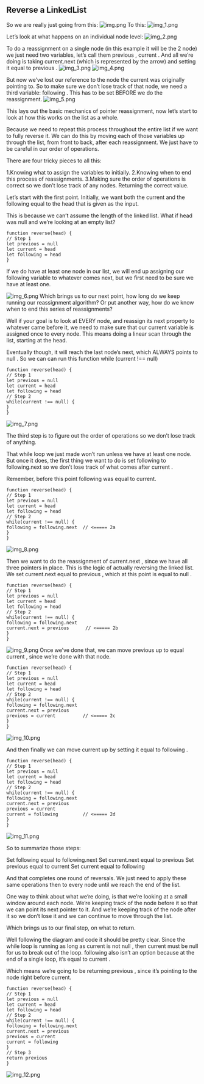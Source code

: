Reverse a LinkedList
---------------------

So we are really just going from this:
![img.png](img.png)
To this:
![img_1.png](img_1.png)

Let’s look at what happens on an individual node level:
![img_2.png](img_2.png)

To do a reassignment on a single node (in this example it will be the 2 node) we just need two variables, 
let’s call them previous , current . And all we’re doing is taking current.next (which is represented by the arrow) 
and setting it equal to previous .
![img_3.png](img_3.png)
![img_4.png](img_4.png)

But now we’ve lost our reference to the node the current was originally pointing to. So to make sure we don’t lose track of that node, 
we need a third variable: following . This has to be set BEFORE we do the reassignment.
![img_5.png](img_5.png)


This lays out the basic mechanics of pointer reassignment, now let’s start to look at how this works on the list as a whole.

Because we need to repeat this process throughout the entire list if we want to fully reverse it. We can do this by moving each of those variables up through the list, from front to back, after each reassignment. We just have to be careful in our order of operations.

There are four tricky pieces to all this:

1.Knowing what to assign the variables to initially.
2.Knowing when to end this process of reassignments.
3.Making sure the order of operations is correct so we don’t lose track of any nodes.
Returning the correct value.

Let’s start with the first point. Initially, we want both the current and the following equal to the head that is given as the input.

This is because we can’t assume the length of the linked list. What if head was null and we’re looking at an empty list?

```
function reverse(head) {
// Step 1
let previous = null
let current = head
let following = head
}
```
If we do have at least one node in our list, we will end up assigning our following variable to whatever comes next, but we first need to be sure we have at least one.

![img_6.png](img_6.png)
Which brings us to our next point, how long do we keep running our reassignment algorithm? Or put another way, how do we know when to end this series of reassignments?

Well if your goal is to look at EVERY node, and reassign its next property to whatever came before it, we need to make sure that our current variable is assigned once to every node. This means doing a linear scan through the list, starting at the head.

Eventually though, it will reach the last node’s next, which ALWAYS points to null . So we can can run this function while (current !== null)

```
function reverse(head) {
// Step 1
let previous = null
let current = head
let following = head
// Step 2
while(current !== null) {
}
}
```
![img_7.png](img_7.png)

The third step is to figure out the order of operations so we don’t lose track of anything.

That while loop we just made won’t run unless we have at least one node. But once it does, the first thing we want to do is set following to following.next so we don’t lose track of what comes after current .

Remember, before this point following was equal to current.

```
function reverse(head) {
// Step 1
let previous = null
let current = head
let following = head
// Step 2
while(current !== null) {
following = following.next  // <===== 2a
}
}
```

![img_8.png](img_8.png)

Then we want to do the reassignment of current.next , since we have all three pointers in place. This is the logic of actually reversing the linked list. We set current.next equal to previous , which at this point is equal to null .

```
function reverse(head) {
// Step 1
let previous = null
let current = head
let following = head
// Step 2
while(current !== null) {
following = following.next
current.next = previous      // <===== 2b
}
}
```
![img_9.png](img_9.png)
Once we’ve done that, we can move previous up to equal current , since we’re done with that node.

```
function reverse(head) {
// Step 1
let previous = null
let current = head
let following = head
// Step 2
while(current !== null) {
following = following.next
current.next = previous
previous = current          // <===== 2c
}
}
```

![img_10.png](img_10.png)

And then finally we can move current up by setting it equal to following .

```
function reverse(head) {
// Step 1
let previous = null
let current = head
let following = head
// Step 2
while(current !== null) {
following = following.next
current.next = previous
previous = current          
current = following         // <===== 2d
}
}
```

![img_11.png](img_11.png)

So to summarize those steps:

Set following equal to following.next
Set current.next equal to previous
Set previous equal to current
Set current equal to following

And that completes one round of reversals. We just need to apply these same operations then to every node until we reach the end of the list.

One way to think about what we’re doing, is that we’re looking at a small window around each node. We’re keeping track of the node before it so that we can point its next pointer to it. And we’re keeping track of the node after it so we don’t lose it and we can continue to move through the list.

Which brings us to our final step, on what to return.

Well following the diagram and code it should be pretty clear. Since the while loop is running as long as current is not null , then current must be null for us to break out of the loop. following also isn’t an option because at the end of a single loop, it’s equal to current .

Which means we’re going to be returning previous , since it’s pointing to the node right before current.

```
function reverse(head) {
// Step 1
let previous = null
let current = head
let following = head
// Step 2
while(current !== null) {
following = following.next
current.next = previous
previous = current          
current = following
}
// Step 3  
return previous
}
```

![img_12.png](img_12.png)